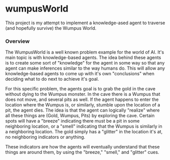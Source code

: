 # wumpusWorld

This project is my attempt to implement a knowledge-ased agent to traverse (and hopefully survive) the Wumpus World.

### Overview 

The WumpusWorld is a well known problem example for the world of AI. It's main topic is with knowledge-based agents. The idea behind these agents is to create some sort of "knowledge" for the agent in some way so that any agent can make inferences similar to the way humans do. This will allow any knowledge-based agents to come up with it's own "conclusions" when deciding what to do next to achieve it's goal. 

For this specific problem, the agents goal is to grab the gold in the cave without dying to the Wumpus monster. In the cave there is a Wumpus that does not move, and several pits as well. If the agent happens to enter the location where the Wumpus is, or similarly, stumble upon the location of a pit, the agent dies. The idea is that the agent can logically "realize" where all these things are (Gold, Wumpus, Pits) by exploring the cave. Certain spots will have a "breeze" indicating there must be a pit in some neighboring location, or a "smell" indicating that the Wumpus is similarly in a neighboring location. The gold simply has a "glitter" in the location it's at, no neighboring indicators or anything. 

These indicators are how the agents will eventually understand that these things are around them, by using the "breeze," "smell," and "glitter" cues. 